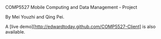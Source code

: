 COMP5527 Mobile Computing and Data Management - Project

By Mei Youzhi and Qing Pei.

A [live demo][http://edwardtoday.github.com/COMP5527-Client] is also available.